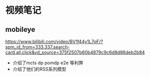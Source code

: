 # 视频笔记
## mobileye
https://www.bilibili.com/video/BV1f44y1L7oF/?spm_id_from=333.337.search-card.all.click&vd_source=375f2507b60b4879c9c6d8d86deb2b84

- 介绍了mcts dp pomdp e2e 等利弊
- 介绍了他们的RSS系列模型
